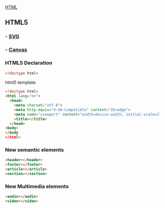 [HTML](index.md)

## HTML5

### - [SVG](SVG.md)
### - [Canvas](canvas.md)

### HTML5 Declaration
```html
<!doctype html>
```
html5 template:
```html
<!doctype html>
<html lang="en">
  <head>
    <meta charset="utf-8">
    <meta http-equiv="X-UA-Compatible" content="IE=edge">
    <meta name="viewport" content="width=device-width, initial-scale=1">
    <title></title>
  </head>
<body>
</body
</html>
```

### New semantic elements
```html
<header></header>
<footer></footer>
<article></article>
<section></section>
```

### New Multimedia elements
```html
<audio></audio>
<video></video>
```



<!-- See also -->
